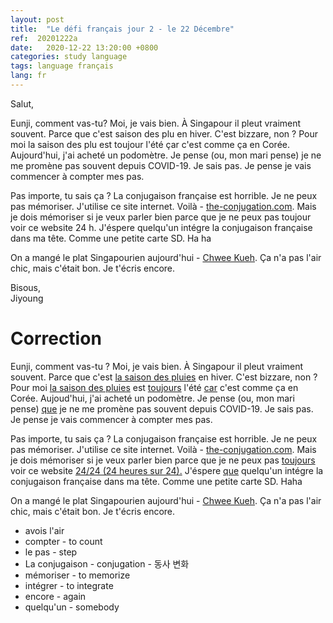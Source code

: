 ```yaml
---
layout: post
title:  "Le défi français jour 2 - le 22 Décembre"
ref:  20201222a
date:   2020-12-22 13:20:00 +0800
categories: study language
tags: language français
lang: fr
---
```


Salut, 

Eunji, comment vas-tu? Moi, je vais bien. À Singapour il pleut vraiment souvent. Parce que c'est saison des plu en hiver. C'est bizzare, non ? Pour moi la saison des plu est toujour l'été çar c'est comme ça en Corée. Aujourd'hui, j'ai acheté un podomètre. Je pense (ou, mon mari pense) je ne me promène pas souvent depuis COVID-19. Je sais pas. Je pense je vais commencer à compter mes pas. 

Pas importe, tu sais ça ? La conjugaison française est horrible. Je ne peux pas mémoriser. J'utilise ce site internet. Voilà - [the-conjugation.com](https://www.the-conjugation.com/french/verb/penser.php).  Mais je dois mémoriser si je veux parler bien parce que je ne peux pas toujour voir ce website 24 h. J'éspere quelqu'un intégre la conjugaison française dans ma tête. Comme une petite carte SD. Ha ha

On a mangé le plat Singapourien aujourd'hui - [Chwee Kueh](https://en.wikipedia.org/wiki/Chwee_kueh). Ça n'a pas l'air chic, mais c'était bon. Je t'écris encore.

Bisous,<br/>
Jiyoung

# Correction

Eunji, comment vas-tu ? Moi, je vais bien. À Singapour il pleut vraiment souvent. Parce que c'est <u>la saison des pluies</u> en hiver. C'est bizzare, non ? Pour moi <u>la saison des pluies</u> est <u>toujours</u> l'été <u>car</u> c'est comme ça en Corée. Aujoud'hui, j'ai acheté un podomètre. Je pense (ou, mon mari pense) <u>que</u> je ne me promène pas souvent depuis COVID-19. Je sais pas. Je pense je vais commencer à compter mes pas.

Pas importe, tu sais ça ? La conjugaison française est horrible. Je ne peux pas mémoriser. J'utilise ce site internet. Voilà - [the-conjugation.com](https://www.the-conjugation.com/french/verb/penser.php). Mais je dois mémoriser si je veux parler bien parce que je ne peux pas <u>toujours</u> voir ce website <u>24/24 (24 heures sur 24).</u> J'éspere <u>que</u> quelqu'un intégre la conjugaison française dans ma tête. Comme une petite carte SD. Haha

On a mangé le plat Singapourien aujourd'hui - [Chwee Kueh](https://en.wikipedia.org/wiki/Chwee_kueh). Ça n'a pas l'air chic, mais c'était bon. Je t'écris encore.


* avois l'air
* compter - to count
* le pas - step
* La conjugaison - conjugation - 동사 변화
* mémoriser - to memorize
* intégrer - to integrate
* encore - again
* quelqu'un - somebody